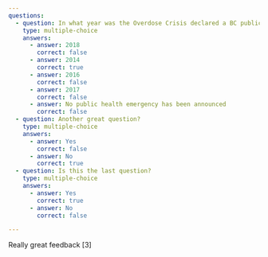 ```yaml
---
questions:
  - question: In what year was the Overdose Crisis declared a BC public health emergency?
    type: multiple-choice
    answers:
      - answer: 2018
        correct: false
      - answer: 2014
        correct: true
      - answer: 2016
        correct: false
      - answer: 2017
        correct: false
      - answer: No public health emergency has been announced
        correct: false
  - question: Another great question?
    type: multiple-choice
    answers:
      - answer: Yes
        correct: false
      - answer: No
        correct: true
  - question: Is this the last question?
    type: multiple-choice
    answers:
      - answer: Yes
        correct: true
      - answer: No
        correct: false

---
```

<!--- This is where the rich feedback goes -->
Really great feedback [3]